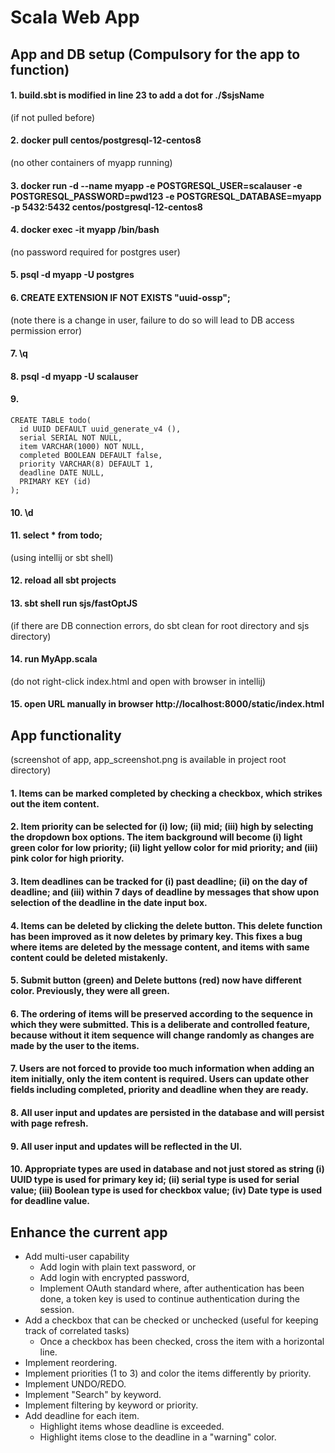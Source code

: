 # Scala Web App
## App and DB setup (Compulsory for the app to function)
#### 1. build.sbt is modified in line 23 to add a dot for ./$sjsName
(if not pulled before)
#### 2.  docker pull centos/postgresql-12-centos8 
(no other containers of myapp running)
#### 3.  docker run -d --name myapp -e POSTGRESQL_USER=scalauser -e POSTGRESQL_PASSWORD=pwd123 -e POSTGRESQL_DATABASE=myapp -p 5432:5432 centos/postgresql-12-centos8
#### 4. docker exec -it myapp /bin/bash
(no password required for postgres user)
#### 5. psql -d myapp -U postgres
#### 6. CREATE EXTENSION IF NOT EXISTS "uuid-ossp";
(note there is a change in user, failure to do so will lead to DB access permission error)
#### 7. \q
#### 8. psql -d myapp -U scalauser
#### 9. 
    CREATE TABLE todo(
      id UUID DEFAULT uuid_generate_v4 (),
      serial SERIAL NOT NULL,
      item VARCHAR(1000) NOT NULL,
      completed BOOLEAN DEFAULT false,
      priority VARCHAR(8) DEFAULT 1,
      deadline DATE NULL,
      PRIMARY KEY (id)
    );
#### 10. \d
#### 11. select * from todo;
(using intellij or sbt shell)
#### 12. reload all sbt projects 
#### 13. sbt shell run sjs/fastOptJS 
(if there are DB connection errors, do sbt clean for root directory and sjs directory)
#### 14. run MyApp.scala 
(do not right-click index.html and open with browser in intellij)
#### 15. open URL manually in browser http://localhost:8000/static/index.html

## App functionality
(screenshot of app, app_screenshot.png is available in project root directory)
#### 1. Items can be marked completed by checking a checkbox, which strikes out the item content.
#### 2. Item priority can be selected for (i) low; (ii) mid; (iii) high by selecting the dropdown box options. The item background will become (i) light green color for low priority; (ii) light yellow color for mid priority; and (iii) pink color for high priority.
#### 3. Item deadlines can be tracked for (i) past deadline; (ii) on the day of deadline; and (iii) within 7 days of deadline by messages that show upon selection of the deadline in the date input box.
#### 4. Items can be deleted by clicking the delete button. This delete function has been improved as it now deletes by primary key. This fixes a bug where items are deleted by the message content, and items with same content could be deleted mistakenly.
#### 5. Submit button (green) and Delete buttons (red) now have different color. Previously, they were all green.
#### 6. The ordering of items will be preserved according to the sequence in which they were submitted. This is a deliberate and controlled feature, because without it item sequence will change randomly as changes are made by the user to the items. 
#### 7. Users are not forced to provide too much information when adding an item initially, only the item content is required. Users can update other fields including completed, priority and deadline when they are ready.
#### 8. All user input and updates are persisted in the database and will persist with page refresh.
#### 9. All user input and updates will be reflected in the UI.
#### 10. Appropriate types are used in database and not just stored as string (i) UUID type is used for primary key id; (ii) serial type is used for serial value; (iii) Boolean type is used for checkbox value; (iv) Date type is used for deadline value.

## Enhance the current app

  * Add multi-user capability
       * Add login with plain text password, or
       * Add login with encrypted password,
       * Implement OAuth standard where, after authentication has been 
         done, a token key is used to continue authentication during the session.
  * Add a checkbox that can be checked or unchecked 
    (useful for keeping track of correlated tasks)
       * Once a checkbox has been checked, cross the item with a horizontal line.
  * Implement reordering.
  * Implement priorities (1 to 3) and color the items differently by priority.
  * Implement UNDO/REDO.
  * Implement "Search" by keyword.
  * Implement filtering by keyword or priority.
  * Add deadline for each item.
       * Highlight items whose deadline is exceeded.
       * Highlight items close to the deadline in a "warning" color.
